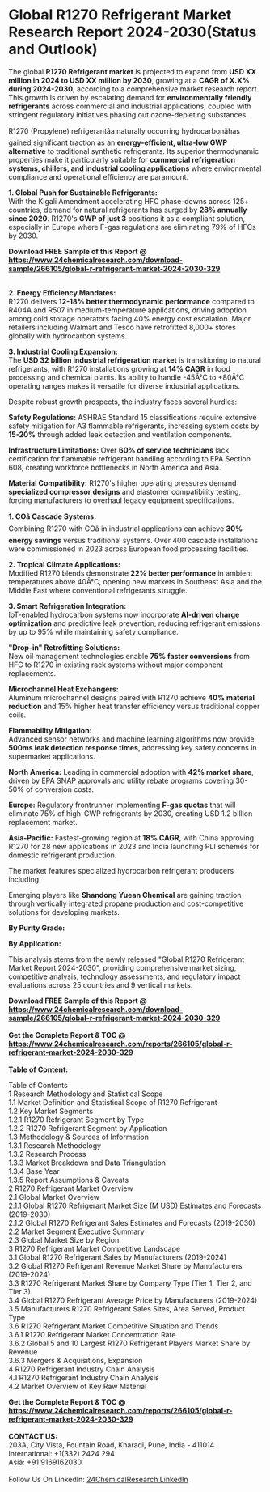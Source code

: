 <h1>Global R1270 Refrigerant Market Research Report 2024-2030(Status and Outlook)</h1><p>The global <strong>R1270 Refrigerant market</strong> is projected to expand from <strong>USD XX million in 2024 to USD XX million by 2030</strong>, growing at a <strong>CAGR of X.X% during 2024-2030</strong>, according to a comprehensive market research report. This growth is driven by escalating demand for <strong>environmentally friendly refrigerants</strong> across commercial and industrial applications, coupled with stringent regulatory initiatives phasing out ozone-depleting substances.</p><p>R1270 (Propylene) refrigerantâa naturally occurring hydrocarbonâhas gained significant traction as an <strong>energy-efficient, ultra-low GWP alternative</strong> to traditional synthetic refrigerants. Its superior thermodynamic properties make it particularly suitable for <strong>commercial refrigeration systems, chillers, and industrial cooling applications</strong> where environmental compliance and operational efficiency are paramount.</p><p><strong>1. Global Push for Sustainable Refrigerants:</strong><br>
With the Kigali Amendment accelerating HFC phase-downs across 125+ countries, demand for natural refrigerants has surged by <strong>28% annually since 2020</strong>. R1270's <strong>GWP of just 3</strong> positions it as a compliant solution, especially in Europe where F-gas regulations are eliminating 79% of HFCs by 2030.</p><div><b>Download FREE Sample of this Report @ 
            <a href="https://www.24chemicalresearch.com/download-sample/266105/global-r-refrigerant-market-2024-2030-329">
            https://www.24chemicalresearch.com/download-sample/266105/global-r-refrigerant-market-2024-2030-329</a></b></div><br><p><strong>2. Energy Efficiency Mandates:</strong><br>
R1270 delivers <strong>12-18% better thermodynamic performance</strong> compared to R404A and R507 in medium-temperature applications, driving adoption among cold storage operators facing 40% energy cost escalation. Major retailers including Walmart and Tesco have retrofitted 8,000+ stores globally with hydrocarbon systems.</p><p><strong>3. Industrial Cooling Expansion:</strong><br>
The <strong>USD 32 billion industrial refrigeration market</strong> is transitioning to natural refrigerants, with R1270 installations growing at <strong>14% CAGR</strong> in food processing and chemical plants. Its ability to handle -45Â°C to +80Â°C operating ranges makes it versatile for diverse industrial applications.</p><p>Despite robust growth prospects, the industry faces several hurdles:</p><p><strong>Safety Regulations:</strong> ASHRAE Standard 15 classifications require extensive safety mitigation for A3 flammable refrigerants, increasing system costs by <strong>15-20%</strong> through added leak detection and ventilation components.</p><p><strong>Infrastructure Limitations:</strong> Over <strong>60% of service technicians</strong> lack certification for flammable refrigerant handling according to EPA Section 608, creating workforce bottlenecks in North America and Asia.</p><p><strong>Material Compatibility:</strong> R1270's higher operating pressures demand <strong>specialized compressor designs</strong> and elastomer compatibility testing, forcing manufacturers to overhaul legacy equipment specifications.</p><p><strong>1. COâ Cascade Systems:</strong><br>
Combining R1270 with COâ in industrial applications can achieve <strong>30% energy savings</strong> versus traditional systems. Over 400 cascade installations were commissioned in 2023 across European food processing facilities.</p><p><strong>2. Tropical Climate Applications:</strong><br>
Modified R1270 blends demonstrate <strong>22% better performance</strong> in ambient temperatures above 40Â°C, opening new markets in Southeast Asia and the Middle East where conventional refrigerants struggle.</p><p><strong>3. Smart Refrigeration Integration:</strong><br>
IoT-enabled hydrocarbon systems now incorporate <strong>AI-driven charge optimization</strong> and predictive leak prevention, reducing refrigerant emissions by up to 95% while maintaining safety compliance.</p><p><strong>"Drop-in" Retrofitting Solutions:</strong><br>
	New oil management technologies enable <strong>75% faster conversions</strong> from HFC to R1270 in existing rack systems without major component replacements.</p><p><strong>Microchannel Heat Exchangers:</strong><br>
	Aluminum microchannel designs paired with R1270 achieve <strong>40% material reduction</strong> and 15% higher heat transfer efficiency versus traditional copper coils.</p><p><strong>Flammability Mitigation:</strong><br>
	Advanced sensor networks and machine learning algorithms now provide <strong>500ms leak detection response times</strong>, addressing key safety concerns in supermarket applications.</p><p><strong>North America:</strong> Leading in commercial adoption with <strong>42% market share</strong>, driven by EPA SNAP approvals and utility rebate programs covering 30-50% of conversion costs.</p><p><strong>Europe:</strong> Regulatory frontrunner implementing <strong>F-gas quotas</strong> that will eliminate 75% of high-GWP refrigerants by 2030, creating USD 1.2 billion replacement market.</p><p><strong>Asia-Pacific:</strong> Fastest-growing region at <strong>18% CAGR</strong>, with China approving R1270 for 28 new applications in 2023 and India launching PLI schemes for domestic refrigerant production.</p><p>The market features specialized hydrocarbon refrigerant producers including:</p><p>Emerging players like <strong>Shandong Yuean Chemical</strong> are gaining traction through vertically integrated propane production and cost-competitive solutions for developing markets.</p><p><strong>By Purity Grade:</strong></p><p><strong>By Application:</strong></p><p>This analysis stems from the newly released "Global R1270 Refrigerant Market Report 2024-2030", providing comprehensive market sizing, competitive analysis, technology assessments, and regulatory impact evaluations across 25 countries and 9 vertical markets.</p><div><b>Download FREE Sample of this Report @ 
            <a href="https://www.24chemicalresearch.com/download-sample/266105/global-r-refrigerant-market-2024-2030-329">
            https://www.24chemicalresearch.com/download-sample/266105/global-r-refrigerant-market-2024-2030-329</a></b></div><br><div><b>Get the Complete Report & TOC @ 
            <a href="https://www.24chemicalresearch.com/reports/266105/global-r-refrigerant-market-2024-2030-329">
            https://www.24chemicalresearch.com/reports/266105/global-r-refrigerant-market-2024-2030-329</a></b></div><br>
            <b>Table of Content:</b><p>Table of Contents<br />
1 Research Methodology and Statistical Scope<br />
1.1 Market Definition and Statistical Scope of R1270 Refrigerant<br />
1.2 Key Market Segments<br />
1.2.1 R1270 Refrigerant Segment by Type<br />
1.2.2 R1270 Refrigerant Segment by Application<br />
1.3 Methodology & Sources of Information<br />
1.3.1 Research Methodology<br />
1.3.2 Research Process<br />
1.3.3 Market Breakdown and Data Triangulation<br />
1.3.4 Base Year<br />
1.3.5 Report Assumptions & Caveats<br />
2 R1270 Refrigerant Market Overview<br />
2.1 Global Market Overview<br />
2.1.1 Global R1270 Refrigerant Market Size (M USD) Estimates and Forecasts (2019-2030)<br />
2.1.2 Global R1270 Refrigerant Sales Estimates and Forecasts (2019-2030)<br />
2.2 Market Segment Executive Summary<br />
2.3 Global Market Size by Region<br />
3 R1270 Refrigerant Market Competitive Landscape<br />
3.1 Global R1270 Refrigerant Sales by Manufacturers (2019-2024)<br />
3.2 Global R1270 Refrigerant Revenue Market Share by Manufacturers (2019-2024)<br />
3.3 R1270 Refrigerant Market Share by Company Type (Tier 1, Tier 2, and Tier 3)<br />
3.4 Global R1270 Refrigerant Average Price by Manufacturers (2019-2024)<br />
3.5 Manufacturers R1270 Refrigerant Sales Sites, Area Served, Product Type<br />
3.6 R1270 Refrigerant Market Competitive Situation and Trends<br />
3.6.1 R1270 Refrigerant Market Concentration Rate<br />
3.6.2 Global 5 and 10 Largest R1270 Refrigerant Players Market Share by Revenue<br />
3.6.3 Mergers & Acquisitions, Expansion<br />
4 R1270 Refrigerant Industry Chain Analysis<br />
4.1 R1270 Refrigerant Industry Chain Analysis<br />
4.2 Market Overview of Key Raw Material</p><div><b>Get the Complete Report & TOC @ 
            <a href="https://www.24chemicalresearch.com/reports/266105/global-r-refrigerant-market-2024-2030-329">
            https://www.24chemicalresearch.com/reports/266105/global-r-refrigerant-market-2024-2030-329</a></b></div><br><b>CONTACT US:</b><br>
            203A, City Vista, Fountain Road, Kharadi, Pune, India - 411014<br>
            International: +1(332) 2424 294<br>
            Asia: +91 9169162030 <br><br>
            Follow Us On LinkedIn: <a href="https://www.linkedin.com/company/24chemicalresearch/">24ChemicalResearch LinkedIn</a>